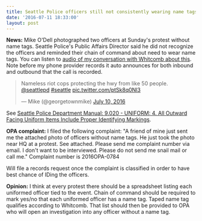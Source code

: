```yaml
---
title: Seattle Police officers still not consistently wearing name tags at protests
date: '2016-07-11 18:33:00'
layout: post
---
```

**News:** Mike O'Dell photographed two officers at Sunday's protest without name tags. Seattle Police's Public Affairs Director said he did not recognize the officers and reminded their chain of command about need to wear name tags. You can listen to <a href="http://www2.evoice.com/CallRecording.asp?u=2903411-cr-2016-07-11.21-44-36-03b6.wav&h=BBA0B4561AC44B6A09832A3AD8C01BAB&b=evoice">audio of my conversation with Whitcomb about this</a>. Note before my phone provider records it auto announces for both inbound and outbound that the call is recorded.

<blockquote class="twitter-tweet" data-lang="en"><p lang="en" dir="ltr">Nameless riot cops protecting the hwy from like 50 people. <a href="https://twitter.com/SeattlePD">@seattlepd</a> <a href="https://twitter.com/hashtag/seattle?src=hash">#seattle</a> <a href="https://t.co/ptSk8q0Nl3">pic.twitter.com/ptSk8q0Nl3</a></p>&mdash; Mike (@georgetownmike) <a href="https://twitter.com/georgetownmike/status/752276904095297536">July 10, 2016</a></blockquote>
<script async src="//platform.twitter.com/widgets.js" charset="utf-8"></script>

See <a href="http://www.seattle.gov/police-manual/title-9---equipment-and-uniforms/9020---uniform">Seattle Police Department Manual: 9.020 - UNIFORM: 4. All Outward Facing Uniform Items Include Proper Identifying Markings</a>.

**OPA complaint:** I filed the following complaint: "A friend of mine just sent me the attached photo of officers without name tags. He just took the photo near HQ at a protest. See attached.
Please send me complaint number via email. I don't want to be
interviewed. Please do not send me snail mail or call me." Complaint number is 2016OPA-0784

Will file a records request once the complaint is classified in order to have best chance of IDing the officers.

**Opinion:** I think at every protest there should be a spreadsheet listing each uniformed officer tied to the event. Chain of command should be required to mark yes/no that each uniformed officer has a name tag. Taped name tag qualifies according to Whitcomb. That list should then be provided to OPA who will open an investigation into any officer without a name tag.

